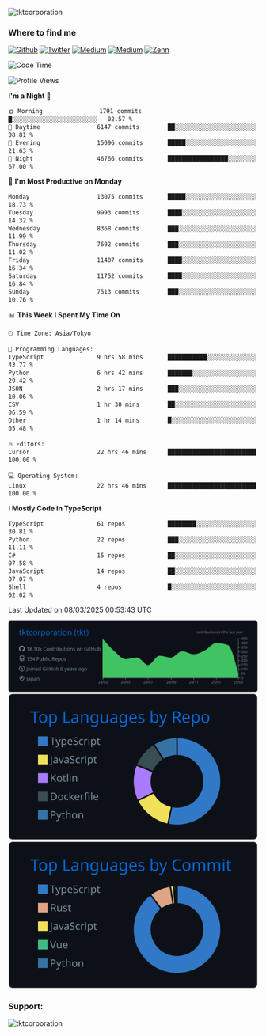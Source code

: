 <p align="left"> <img src="https://komarev.com/ghpvc/?username=tktcorporation&label=Profile%20views&color=0e75b6&style=flat" alt="tktcorporation" /> </p>

<h3>Where to find me</h3>
<p>
<a href="https://github.com/tktcorporation" target="_blank"><img alt="Github" src="https://img.shields.io/badge/GitHub-%2312100E.svg?&style=for-the-badge&logo=Github&logoColor=white" /></a>
<a href="https://twitter.com/tktcorporation" target="_blank"><img alt="Twitter" src="https://img.shields.io/badge/twitter-%231DA1F2.svg?&style=for-the-badge&logo=twitter&logoColor=white" /></a>
<a href="https://www.linkedin.com/in/tktcorporation" target="_blank"><img alt="Medium" src="https://img.shields.io/badge/linkdin-0a66c2.svg?&style=for-the-badge&logo=linkedin&logoColor=white" /></a>
<a href="https://qiita.com/tktcorporation" target="_blank"><img alt="Medium" src="https://img.shields.io/badge/qiita-55C500.svg?&style=for-the-badge&logo=qiita&logoColor=white" /></a>
<a href="https://zenn.dev/tktcorporation" target="_blank"><img alt="Zenn" src="https://img.shields.io/badge/Zenn-3EA8FF.svg?&style=for-the-badge&logo=Zenn&logoColor=white" /></a>
</p>
  
<!--START_SECTION:waka-->
![Code Time](http://img.shields.io/badge/Code%20Time-2%2C207%20hrs%2024%20mins-blue)

![Profile Views](http://img.shields.io/badge/Profile%20Views-9-blue)

**I'm a Night 🦉** 

```text
🌞 Morning                1791 commits        █░░░░░░░░░░░░░░░░░░░░░░░░   02.57 % 
🌆 Daytime                6147 commits        ██░░░░░░░░░░░░░░░░░░░░░░░   08.81 % 
🌃 Evening                15096 commits       █████░░░░░░░░░░░░░░░░░░░░   21.63 % 
🌙 Night                  46766 commits       █████████████████░░░░░░░░   67.00 % 
```
📅 **I'm Most Productive on Monday** 

```text
Monday                   13075 commits       █████░░░░░░░░░░░░░░░░░░░░   18.73 % 
Tuesday                  9993 commits        ████░░░░░░░░░░░░░░░░░░░░░   14.32 % 
Wednesday                8368 commits        ███░░░░░░░░░░░░░░░░░░░░░░   11.99 % 
Thursday                 7692 commits        ███░░░░░░░░░░░░░░░░░░░░░░   11.02 % 
Friday                   11407 commits       ████░░░░░░░░░░░░░░░░░░░░░   16.34 % 
Saturday                 11752 commits       ████░░░░░░░░░░░░░░░░░░░░░   16.84 % 
Sunday                   7513 commits        ███░░░░░░░░░░░░░░░░░░░░░░   10.76 % 
```


📊 **This Week I Spent My Time On** 

```text
🕑︎ Time Zone: Asia/Tokyo

💬 Programming Languages: 
TypeScript               9 hrs 58 mins       ███████████░░░░░░░░░░░░░░   43.77 % 
Python                   6 hrs 42 mins       ███████░░░░░░░░░░░░░░░░░░   29.42 % 
JSON                     2 hrs 17 mins       ███░░░░░░░░░░░░░░░░░░░░░░   10.06 % 
CSV                      1 hr 30 mins        ██░░░░░░░░░░░░░░░░░░░░░░░   06.59 % 
Other                    1 hr 14 mins        █░░░░░░░░░░░░░░░░░░░░░░░░   05.48 % 

🔥 Editors: 
Cursor                   22 hrs 46 mins      █████████████████████████   100.00 % 

💻 Operating System: 
Linux                    22 hrs 46 mins      █████████████████████████   100.00 % 
```

**I Mostly Code in TypeScript** 

```text
TypeScript               61 repos            ████████░░░░░░░░░░░░░░░░░   30.81 % 
Python                   22 repos            ███░░░░░░░░░░░░░░░░░░░░░░   11.11 % 
C#                       15 repos            ██░░░░░░░░░░░░░░░░░░░░░░░   07.58 % 
JavaScript               14 repos            ██░░░░░░░░░░░░░░░░░░░░░░░   07.07 % 
Shell                    4 repos             █░░░░░░░░░░░░░░░░░░░░░░░░   02.02 % 
```




 Last Updated on 08/03/2025 00:53:43 UTC
<!--END_SECTION:waka-->

[![](https://raw.githubusercontent.com/tktcorporation/tktcorporation/master/profile-summary-card-output/github_dark/0-profile-details.svg)](https://github.com/vn7n24fzkq/github-profile-summary-cards)
[![](https://raw.githubusercontent.com/tktcorporation/tktcorporation/master/profile-summary-card-output/github_dark/1-repos-per-language.svg)](https://github.com/vn7n24fzkq/github-profile-summary-cards) [![](https://raw.githubusercontent.com/tktcorporation/tktcorporation/master/profile-summary-card-output/github_dark/2-most-commit-language.svg)](https://github.com/vn7n24fzkq/github-profile-summary-cards)

<h3 align="left">Support:</h3>
<p><a href="https://www.buymeacoffee.com/tktcorporation"> <img align="left" src="https://cdn.buymeacoffee.com/buttons/v2/default-yellow.png" height="50" width="210" alt="tktcorporation" /></a></p><br><br>
